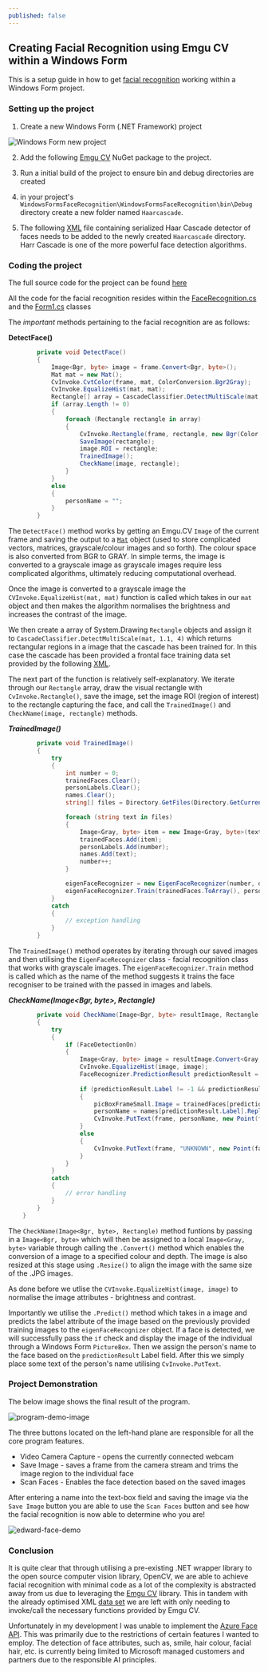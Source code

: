 ```yaml
---
published: false
---
```

## Creating Facial Recognition using Emgu CV within a Windows Form

This is a setup guide in how to get [facial recognition](https://en.wikipedia.org/wiki/Facial_recognition_system) working within a Windows Form project.

### Setting up the project

1. Create a new Windows Form (.NET Framework) project

![Windows Form new project]({{site.baseurl}}/_posts/windows-form-new-project.png)

2. Add the following [Emgu CV](https://www.nuget.org/packages/EmguCV) NuGet package to the project. 

3. Run a initial build of the project to ensure bin and debug directories are created

4. in your project's `WindowsFormsFaceRecognition\WindowsFormsFaceRecognition\bin\Debug` directory create a new folder named `Haarcascade`. 

5. The following [XML](https://github.com/opencv/opencv/blob/master/data/haarcascades/haarcascade_frontalface_alt.xml) file containing serialized Haar Cascade detector of faces needs to be added to the newly created `Haarcascade` directory. Harr Cascade is one of the more powerful face detection algorithms.

### Coding the project

The full source code for the project can be found [here](https://github.com/Edward-P-Astbury/WindowsFormsFaceRecognition.git)

All the code for the facial recognition resides within the [FaceRecognition.cs](https://github.com/Edward-P-Astbury/WindowsFormsFaceRecognition/blob/f6a31106cbc2a1a8cf114713e8dfa58603e0f266/WindowsFormsFaceRecognition/FaceRecognition.cs) and the [Form1.cs](https://github.com/Edward-P-Astbury/WindowsFormsFaceRecognition/blob/f6a31106cbc2a1a8cf114713e8dfa58603e0f266/WindowsFormsFaceRecognition/Form1.cs) classes

The _important_ methods pertaining to the facial recognition are as follows:

**DetectFace()**

```csharp
        private void DetectFace()
        {
            Image<Bgr, byte> image = frame.Convert<Bgr, byte>();
            Mat mat = new Mat();
            CvInvoke.CvtColor(frame, mat, ColorConversion.Bgr2Gray);
            CvInvoke.EqualizeHist(mat, mat);
            Rectangle[] array = CascadeClassifier.DetectMultiScale(mat, 1.1, 4);
            if (array.Length != 0)
            {
                foreach (Rectangle rectangle in array)
                {
                    CvInvoke.Rectangle(frame, rectangle, new Bgr(Color.LimeGreen).MCvScalar, 2);
                    SaveImage(rectangle);
                    image.ROI = rectangle;
                    TrainedImage();
                    CheckName(image, rectangle);
                }
            }
            else
            {
                personName = "";
            }
        }
```

The `DetectFace()` method works by getting an Emgu.CV `Image` of the current frame and saving the output to a [`Mat`](https://docs.opencv.org/4.x/d3/d63/classcv_1_1Mat.html) object (used to store complicated vectors, matrices, grayscale/colour images and so forth). The colour space is also converted from BGR to GRAY. In simple terms, the image is converted to a grayscale image as grayscale images require less complicated algorithms, ultimately reducing computational overhead.

Once the image is converted to a grayscale image the `CVInvoke.EqualizeHist(mat, mat)` function is called which takes in our `mat` object and then makes the algorithm normalises the brightness and increases the contrast of the image.

We then create a array of System.Drawing `Rectangle` objects and assign it to `CascadeClassifier.DetectMultiScale(mat, 1.1, 4)` which returns rectangular regions in a image that the cascade has been trained for. In this case the cascade has been provided a frontal face training data set provided by the following [XML](https://github.com/opencv/opencv/blob/master/data/haarcascades/haarcascade_frontalface_alt.xml).

The next part of the function is relatively self-explanatory. We iterate through our `Rectangle` array, draw the visual rectangle with `CvInvoke.Rectangle()`, save the image, set the image ROI (region of interest) to the rectangle capturing the face, and call the `TrainedImage()` and `CheckName(image, rectangle)` methods.

***TrainedImage()***

```csharp
        private void TrainedImage()
        {
            try
            {
                int number = 0;
                trainedFaces.Clear();
                personLabels.Clear();
                names.Clear();
                string[] files = Directory.GetFiles(Directory.GetCurrentDirectory() + "\\Image", "*.jpg", SearchOption.AllDirectories);

                foreach (string text in files)
                {
                    Image<Gray, byte> item = new Image<Gray, byte>(text);
                    trainedFaces.Add(item);
                    personLabels.Add(number);
                    names.Add(text);
                    number++;
                }

                eigenFaceRecognizer = new EigenFaceRecognizer(number, distance);
                eigenFaceRecognizer.Train(trainedFaces.ToArray(), personLabels.ToArray());
            }
            catch
            {
                // exception handling
            }
        }
```

The `TrainedImage()` method operates by iterating through our saved images and then utilising the `EigenFaceRecognizer` class - facial recognition class that works with grayscale images. The `eigenFaceRecognizer.Train` method is called which as the name of the method suggests it trains the face recogniser to be trained with the passed in images and labels.

***CheckName(Image<Bgr, byte>, Rectangle)***

```csharp
        private void CheckName(Image<Bgr, byte> resultImage, Rectangle face)
        {
            try
            {
                if (FaceDetectionOn)
                {
                    Image<Gray, byte> image = resultImage.Convert<Gray, byte>().Resize(100, 100, Inter.Cubic);
                    CvInvoke.EqualizeHist(image, image);
                    FaceRecognizer.PredictionResult predictionResult = eigenFaceRecognizer.Predict(image);
                  
                    if (predictionResult.Label != -1 && predictionResult.Distance < distance)
                    {
                        picBoxFrameSmall.Image = trainedFaces[predictionResult.Label].Bitmap;
                        personName = names[predictionResult.Label].Replace(Environment.CurrentDirectory + "\\Image\\", "").Replace(".jpg", "");
                        CvInvoke.PutText(frame, personName, new Point(face.X - 2, face.Y - 2), FontFace.HersheyPlain, 1.0, new Bgr(Color.LimeGreen).MCvScalar);
                    }
                    else
                    {
                        CvInvoke.PutText(frame, "UNKNOWN", new Point(face.X - 2, face.Y - 2), FontFace.HersheyPlain, 1.0, new Bgr(Color.OrangeRed).MCvScalar);
                    }
                }
            }
            catch
            {
                // error handling
            }
        }
    }
```

The `CheckName(Image<Bgr, byte>, Rectangle)` method funtions by passing in a `Image<Bgr, byte>` which will then be assigned to a local `Image<Gray, byte>` variable through calling the `.Convert()` method which enables the conversion of a image to a specified colour and depth. The image is also resized at this stage using `.Resize()` to align the image with the same size of the .JPG images.

As done before we utlise the `CVInvoke.EqualizeHist(image, image)` to normalise the image attributes - brightness and contrast.

Importantly we utilise the `.Predict()` method which takes in a image and predicts the label attribute of the image based on the previously provided training images to the `eigenFaceRecognizer` object. If a face is detected, we will successfully pass the `if` check and display the image of the individual through a Windows Form `PictureBox`. Then we assign the person's name to the face based on the `predictionResult` Label field. After this we simply place some text of the person's name utilising `CvInvoke.PutText`.

### Project Demonstration

The below image shows the final result of the program.

![program-demo-image]({{site.baseurl}}/_posts/program-demo.png)

The three buttons located on the left-hand plane are responsible for all the core program features.

- Video Camera Capture - opens the currently connected webcam
- Save Image - saves a frame from the camera stream and trims the image region to the individual face
- Scan Faces - Enables the face detection based on the saved images

After entering a name into the text-box field and saving the image via the `Save Image` button you are able to use the `Scan Faces` button and see how the facial recognition is now able to determine who you are!

![edward-face-demo]({{site.baseurl}}/_posts/demo-edward-face.png)

### Conclusion

It is quite clear that through utilising a pre-existing .NET wrapper library to the open source computer vision library, OpenCV, we are able to achieve facial recognition with minimal code as a lot of the complexity is abstracted away from us due to leveraging the [Emgu CV](https://www.nuget.org/packages/EmguCV) library. This in tandem with the already optimised XML [data set](https://github.com/opencv/opencv/blob/master/data/haarcascades/haarcascade_frontalface_alt.xml) we are left with only needing to invoke/call the necessary functions provided by Emgu CV.

Unfortunately in my development I was unable to implement the [Azure Face API](https://azure.microsoft.com/en-us/products/cognitive-services/face/#overview). This was primarily due to the restrictions of certain features I wanted to employ. The detection of face attributes, such as, smile, hair colour, facial hair, etc. is currently being limited to Microsoft managed customers and partners due to the responsible AI principles. 